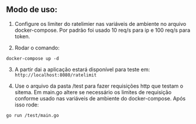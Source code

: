 ## Modo de uso:
1. Configure os limiter do ratelimier nas variáveis de ambiente no arquivo docker-compose. Por padrão foi usado 10 req/s para ip e 100 req/s para token.

2. Rodar o comando:
```
docker-compose up -d
```
3. A partir dai a aplicação estará disponível para teste em:
`http://localhost:8080/ratelimit`

4. Use o arquivo da pasta /test para fazer requisições http que testam o sitema. Em main.go altere se necessário os limites de requisição conforme usado nas variáveis de ambiente do docker-compose. Após isso rode:
```
go run /test/main.go
```
